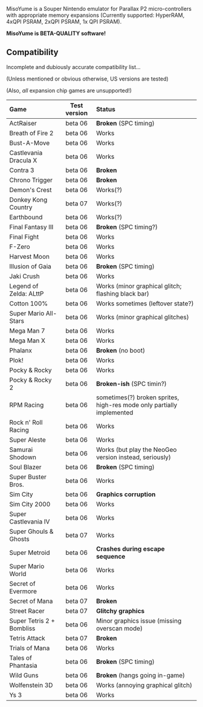 
MisoYume is a Souper Nintendo emulator for
Parallax P2 micro-controllers with appropriate memory expansions
(Currently supported: HyperRAM, 4xQPI PSRAM, 2xQPI PSRAM, 1x QPI PSRAM).

**MisoYume is BETA-QUALITY software!**

## Compatibility

Incomplete and dubiously accurate compatibility list...

(Unless mentioned or obvious otherwise, US versions are tested)

(Also, _all_ expansion chip games are unsupported!)

|Game                     |Test version|Status|
|:------------------------|:----------:|:-----|
|ActRaiser                |beta 06     |**Broken** (SPC timing)|
|Breath of Fire 2         |beta 06     |Works|
|Bust-A-Move              |beta 06     |Works|
|Castlevania Dracula X    |beta 06     |Works|
|Contra 3                 |beta 06     |**Broken**|
|Chrono Trigger           |beta 06     |**Broken**|
|Demon's Crest            |beta 06     |Works(?)|
|Donkey Kong Country      |beta 07     |Works(?)|
|Earthbound               |beta 06     |Works(?)|
|Final Fantasy III        |beta 06     |**Broken** (SPC timing?)|
|Final Fight              |beta 06     |Works|
|F-Zero                   |beta 06     |Works|
|Harvest Moon             |beta 06     |Works|
|Illusion of Gaia         |beta 06     |**Broken** (SPC timing)|
|Jaki Crush               |beta 06     |Works|
|Legend of Zelda: ALttP   |beta 06     |Works (minor graphical glitch; flashing black bar)|
|Cotton 100%              |beta 06     |Works sometimes (leftover state?)|
|Super Mario All-Stars    |beta 06     |Works (minor graphical glitches)|
|Mega Man 7               |beta 06     |Works|
|Mega Man X               |beta 06     |Works|
|Phalanx                  |beta 06     |**Broken** (no boot)|
|Plok!                    |beta 06     |Works|
|Pocky & Rocky            |beta 06     |Works|
|Pocky & Rocky 2          |beta 06     |**Broken-ish** (SPC timin?)|
|RPM Racing               |beta 06     |sometimes(?) broken sprites, high-res mode only partially implemented|
|Rock n' Roll Racing      |beta 06     |Works|
|Super Aleste             |beta 06     |Works|
|Samurai Shodown          |beta 06     |Works (but play the NeoGeo version instead, seriously)|
|Soul Blazer              |beta 06     |**Broken** (SPC timing)|
|Super Buster Bros.       |beta 06     |Works|
|Sim City                 |beta 06     |**Graphics corruption**|
|Sim City 2000            |beta 06     |Works|
|Super Castlevania IV     |beta 06     |Works|
|Super Ghouls & Ghosts    |beta 07     |Works|
|Super Metroid            |beta 06     |**Crashes during escape sequence**|
|Super Mario World        |beta 06     |Works|
|Secret of Evermore       |beta 06     |Works|
|Secret of Mana           |beta 07     |**Broken**|
|Street Racer             |beta 07     |**Glitchy graphics**|
|Super Tetris 2 + Bombliss|beta 06     |Minor graphics issue (missing overscan mode)|
|Tetris Attack            |beta 07     |**Broken**|
|Trials of Mana           |beta 06     |Works|
|Tales of Phantasia       |beta 06     |**Broken** (SPC timing)|
|Wild Guns                |beta 06     |**Broken** (hangs going in-game)|
|Wolfenstein 3D           |beta 06     |Works (annoying graphical glitch)|
|Ys 3                     |beta 06     |Works|





